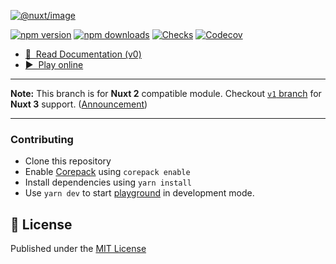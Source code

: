 [![@nuxt/image](./docs/public/cover.jpg "Nuxt Image")](./docs/public/cover.jpg)

[![npm version][npm-version-src]][npm-version-href]
[![npm downloads][npm-downloads-src]][npm-downloads-href]
[![Checks][checks-src]][checks-href]
[![Codecov][codecov-src]][codecov-href]

- [📖 &nbsp;Read Documentation (v0)](https://image.nuxtjs.org)
- [▶️ &nbsp;Play online](https://githubbox.com/nuxt/image/tree/v0/example)

---

**Note:** This branch is for **Nuxt 2** compatible module. Checkout [`v1` branch](https://github.com/nuxt/image/tree/v0) for **Nuxt 3** support. ([Announcement](https://github.com/nuxt/image/discussions/548))

---

### Contributing

- Clone this repository
- Enable [Corepack](https://github.com/nodejs/corepack) using `corepack enable`
- Install dependencies using `yarn install`
- Use `yarn dev` to start [playground](./playground) in development mode.

## 📑 License

Published under the [MIT License](./LICENSE)

<!-- Badges -->
[npm-version-src]: https://flat.badgen.net/npm/v/@nuxt/image
[npm-version-href]: https://npmjs.com/package/@nuxt/image
[npm-downloads-src]: https://flat.badgen.net/npm/dm/@nuxt/image
[npm-downloads-href]: https://npmjs.com/package/@nuxt/image-edge
[checks-src]: https://flat.badgen.net/github/checks/nuxt/image/v0
[checks-href]: https://github.com/nuxt/image/actions
[codecov-src]: https://flat.badgen.net/codecov/c/github/nuxt/image
[codecov-href]: https://codecov.io/gh/nuxt/image
[license-src]: https://img.shields.io/npm/l/@nuxt/image.svg
[license-href]: https://github.com/nuxt/image/blob/v0/LICENSE
